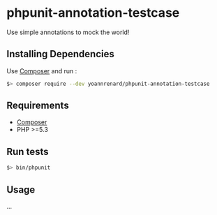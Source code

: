 # phpunit-annotation-testcase

Use simple annotations to mock the world!

## Installing Dependencies

Use [Composer][composer] and run :

```bash
$> composer require --dev yoannrenard/phpunit-annotation-testcase
```

## Requirements

* [Composer][composer]
* PHP >=5.3

## Run tests

```bash
$> bin/phpunit
```

## Usage

...

[composer]: https://getcomposer.org
